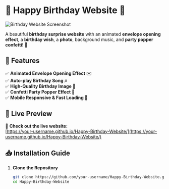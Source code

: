 # 🎉 Happy Birthday Website 🎂  

![Birthday Website Screenshot](https://your-username.github.io/Happy-Birthday-Website/screenshot.png)

A beautiful **birthday surprise website** with an animated **envelope opening effect**, a **birthday wish**, a **photo**, background music, and **party popper confetti**! 🎊  

## **🌟 Features**
✅ **Animated Envelope Opening Effect** ✉️  
✅ **Auto-play Birthday Song 🎶**  
✅ **High-Quality Birthday Image 🎂**  
✅ **Confetti Party Popper Effect 🎉**  
✅ **Mobile Responsive & Fast Loading 🚀**  

## **🔗 Live Preview**  
🎈 **Check out the live website:**  
[https://your-username.github.io/Happy-Birthday-Website/](https://your-username.github.io/Happy-Birthday-Website/)  

## **📥 Installation Guide**  
1. **Clone the Repository**  
   ```sh
   git clone https://github.com/your-username/Happy-Birthday-Website.git
   cd Happy-Birthday-Website
